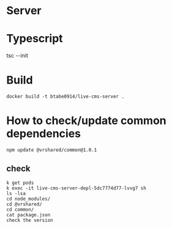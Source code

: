 # Server

# Typescript
tsc --init

# Build
```
docker build -t btabe0914/live-cms-server .
```

# How to check/update common dependencies
```
npm update @vrshared/common@1.0.1
```

## check
```
k get pods
k exec -it live-cms-server-depl-5dc7774d77-lvvg7 sh
ls -lsa
cd node_modules/
cd @vrshared/
cd common/
cat package.json
check the version
```